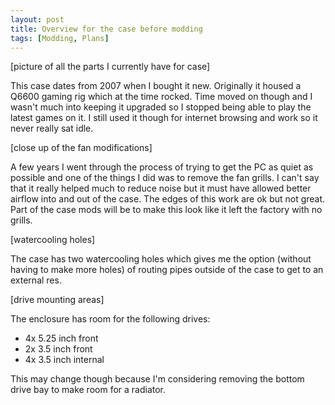 ```yaml
---
layout: post
title: Overview for the case before modding
tags: [Modding, Plans]
---
```


[picture of all the parts I currently have for case]

This case dates from 2007 when I bought it new. Originally it housed a Q6600 gaming rig which at the time rocked. Time moved on though and I wasn't much into keeping it upgraded so I stopped being able to play the latest games on it. I still used it though for internet browsing and work so it never really sat idle.

[close up of the fan modifications]

A few years I went through the process of trying to get the PC as quiet as possible and one of the things I did was to remove the fan grills. I can't say that it really helped much to reduce noise but it must have allowed better airflow into and out of the case. The edges of this work are ok but not great. Part of the case mods will be to make this look like it left the factory with no grills.

[watercooling holes]

The case has two watercooling holes which gives me the option (without having to make more holes) of routing pipes outside of the case to get to an external res.

[drive mounting areas]

The enclosure has room for the following drives:

* 4x 5.25 inch front
* 2x 3.5 inch front
* 4x 3.5 inch internal

This may change though because I'm considering removing the bottom drive bay to make room for a radiator.
